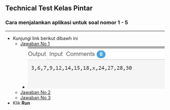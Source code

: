 ## Technical Test Kelas Pintar
### Cara menjalankan aplikasi untuk soal nomor 1 - 5
- --
- Kunjungi link berikut dibawh ini
    - [Jawaban No 1](https://paiza.io/projects/aNKiChGuw8GhdOTDyD9e0Q)
        - ![screenshoot hasil](https://github.com/albertanugerah/kelaspintar/blob/master/img/jawaban1.jpg?raw=true)
    - [Jawaban No 2](https://paiza.io/projects/kkmKqNzcwN8suwsaaVrxVA)
    - [Jawaban No 3](https://paiza.io/projects/tDoWdgP_bXDyonE3TBDFEQ)
- Klik **Run**